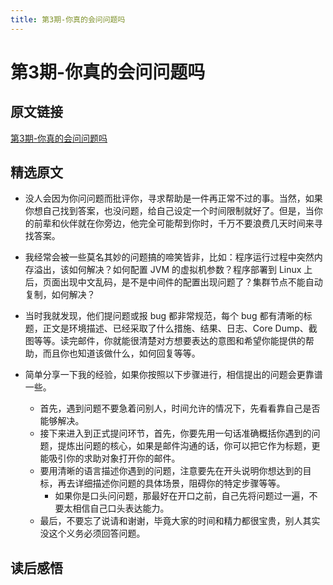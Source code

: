 ```yaml
---
title: 第3期-你真的会问问题吗
---
```


# 第3期-你真的会问问题吗
## 原文链接
[第3期-你真的会问问题吗](https://time.geekbang.org/column/article/94077)

## 精选原文

- 没人会因为你问问题而批评你，寻求帮助是一件再正常不过的事。当然，如果你想自己找到答案，也没问题，给自己设定一个时间限制就好了。但是，当你的前辈和伙伴就在你旁边，他完全可能帮到你时，千万不要浪费几天时间来寻找答案。

- 我经常会被一些莫名其妙的问题搞的啼笑皆非，比如：程序运行过程中突然内存溢出，该如何解决？如何配置 JVM 的虚拟机参数？程序部署到 Linux 上后，页面出现中文乱码，是不是中间件的配置出现问题了？集群节点不能自动复制，如何解决？

- 当时我就发现，他们提问题或报 bug 都非常规范，每个 bug 都有清晰的标题，正文是环境描述、已经采取了什么措施、结果、日志、Core Dump、截图等等。读完邮件，你就能很清楚对方想要表达的意图和希望你能提供的帮助，而且你也知道该做什么，如何回复等等。

- 简单分享一下我的经验，如果你按照以下步骤进行，相信提出的问题会更靠谱一些。
	- 首先，遇到问题不要急着问别人，时间允许的情况下，先看看靠自己是否能够解决。
	- 接下来进入到正式提问环节，首先，你要先用一句话准确概括你遇到的问题，提炼出问题的核心，如果是邮件沟通的话，你可以把它作为标题，更能吸引你的求助对象打开你的邮件。
	- 要用清晰的语言描述你遇到的问题，注意要先在开头说明你想达到的目标，再去详细描述你问题的具体场景，阻碍你的特定步骤等等。
	  - 如果你是口头问问题，那最好在开口之前，自己先将问题过一遍，不要太相信自己口头表达能力。
	- 最后，不要忘了说请和谢谢，毕竟大家的时间和精力都很宝贵，别人其实没这个义务必须回答问题。 

## 读后感悟


